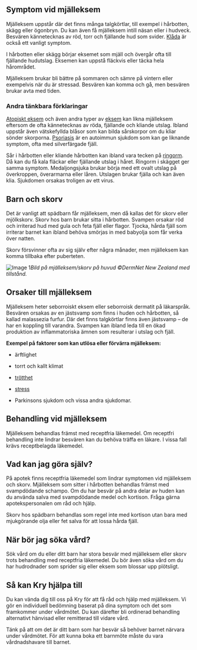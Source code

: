 Symptom vid mjälleksem
----------------------

Mjälleksem uppstår där det finns många talgkörtlar, till exempel i hårbotten, skägg eller ögonbryn. Du kan även få mjälleksem intill näsan eller i hudveck. Besvären kännetecknas av röd, torr och fjällande hud som svider. [Klåda](https://www.kry.se/fakta/klada/ "klada") är också ett vanligt symptom.

I hårbotten eller skägg börjar eksemet som mjäll och övergår ofta till fjällande hudutslag. Eksemen kan uppstå fläckvis eller täcka hela hårområdet.

Mjälleksem brukar bli bättre på sommaren och sämre på vintern eller exempelvis när du är stressad. Besvären kan komma och gå, men besvären brukar avta med tiden.

### Andra tänkbara förklaringar

[Atopiskt eksem](https://www.kry.se/fakta/atopiskt-eksem/ "atopiskt-eksem") och även andra typer av [eksem](https://www.kry.se/fakta/eksem/ "eksem") kan likna mjälleksem eftersom de ofta kännetecknas av röda, fjällande och kliande utslag. Ibland uppstår även vätskefyllda blåsor som kan bilda sårskorpor om du kliar sönder skorporna. [Psoriasis](https://www.kry.se/fakta/psoriasis/ "psoriasis") är en autoimmun sjukdom som kan ge liknande symptom, ofta med silverfärgade fjäll.

Sår i hårbotten eller kliande hårbotten kan ibland vara tecken på [ringorm](https://www.kry.se/fakta/ringorm/ "ringorm"). Då kan du få kala fläckar eller fjällande utslag i håret. Ringorm i skägget ger samma symptom. Medaljongsjuka brukar börja med ett ovalt utslag på överkroppen, överarmarna eller låren. Utslagen brukar fjälla och kan även klia. Sjukdomen orsakas troligen av ett virus.

Barn och skorv
--------------

Det är vanligt att spädbarn får mjälleksem, men då kallas det för skorv eller mjölkskorv. Skorv hos barn brukar sitta i hårbotten. Svampen orsakar röd och irriterad hud med gula och feta fjäll eller flagor. Tjocka, hårda fjäll som irriterar barnet kan ibland behöva smörjas in med babyolja som får verka över natten.

Skorv försvinner ofta av sig själv efter några månader, men mjälleksem kan komma tillbaka efter puberteten.

![Image 1](https://images.ctfassets.net/h8qzhh7m9m8u/2Q56JzRgfHDKfznxQ9bz57/5d0103e10f8837582a22914280c4e399/skorv-mjalleksem-sebororiskt-eksem-pa-barns-huvud-med-ljus-hud.jpg)_Bild på mjälleksem/skorv på huvud ©DermNet New Zealand med tillstånd._

Orsaker till mjälleksem
-----------------------

Mjälleksem heter seborroiskt eksem eller seborroisk dermatit på läkarspråk. Besvären orsakas av en jästsvamp som finns i huden och hårbotten, så kallad malassezia furfur. Där det finns talgkörtlar finns även jästsvamp – de har en koppling till varandra. Svampen kan ibland leda till en ökad produktion av inflammatoriska ämnen som resulterar i utslag och fjäll.

**Exempel på faktorer som kan utlösa eller förvärra mjälleksem:**

*   ärftlighet
    
*   torrt och kallt klimat
    
*   [trötthet](https://www.kry.se/fakta/trotthet/ "trotthet")
    
*   [stress](https://www.kry.se/fakta/stress/ "stress")
    
*   Parkinsons sjukdom och vissa andra sjukdomar.
    

Behandling vid mjälleksem
-------------------------

Mjälleksem behandlas främst med receptfria läkemedel. Om receptfri behandling inte lindrar besvären kan du behöva träffa en läkare. I vissa fall krävs receptbelagda läkemedel.

Vad kan jag göra själv?
-----------------------

På apotek finns receptfria läkemedel som lindrar symptomen vid mjälleksem och skorv. Mjälleksem som sitter i hårbotten behandlas främst med svampdödande schampo. Om du har besvär på andra delar av huden kan du använda salva med svampdödande medel och kortison. Fråga gärna apotekspersonalen om råd och hjälp.

Skorv hos spädbarn behandlas som regel inte med kortison utan bara med mjukgörande olja eller fet salva för att lossa hårda fjäll.

När bör jag söka vård?
----------------------

Sök vård om du eller ditt barn har stora besvär med mjälleksem eller skorv trots behandling med receptfria läkemedel. Du bör även söka vård om du har hudrodnader som sprider sig eller eksem som blossar upp plötsligt.

Så kan Kry hjälpa till
----------------------

Du kan vända dig till oss på Kry för att få råd och hjälp med mjälleksem. Vi gör en individuell bedömning baserat på dina symptom och det som framkommer under vårdmötet. Du kan därefter bli ordinerad behandling alternativt hänvisad eller remitterad till vidare vård.

Tänk på att om det är ditt barn som har besvär så behöver barnet närvara under vårdmötet. För att kunna boka ett barnmöte måste du vara vårdnadshavare till barnet.